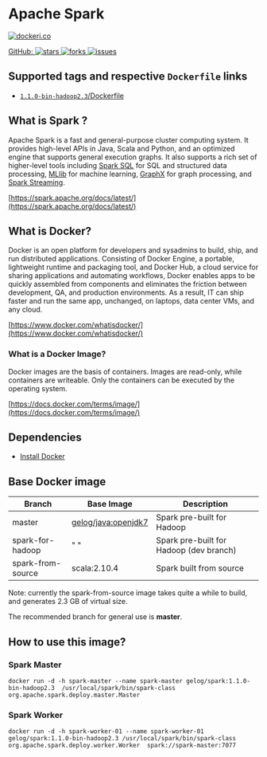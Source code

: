 # Apache Spark

[![dockeri.co](http://dockeri.co/image/gelog/spark)](https://registry.hub.docker.com/gelog/spark/)

[GitHub: ![stars](https://img.shields.io/github/stars/apache/spark.svg) ![forks](https://img.shields.io/github/forks/apache/spark.svg) ![issues](https://img.shields.io/github/issues/apache/spark.svg) ](https://github.com/apache/spark)

## Supported tags and respective `Dockerfile` links
- [`1.1.0-bin-hadoop2.3`/Dockerfile](https://github.com/GELOG/docker-ubuntu-spark/tree/1.1.0-bin-hadoop2.3/Dockerfile)

## What is Spark ?
Apache Spark is a fast and general-purpose cluster computing system. It provides high-level APIs in Java, Scala and Python, and an optimized engine that supports general execution graphs. It also supports a rich set of higher-level tools including [Spark SQL](https://spark.apache.org/docs/latest/sql-programming-guide.html) for SQL and structured data processing, [MLlib](https://spark.apache.org/docs/latest/mllib-guide.html) for machine learning, [GraphX](https://spark.apache.org/docs/latest/graphx-programming-guide.html) for graph processing, and [Spark Streaming](https://spark.apache.org/docs/latest/streaming-programming-guide.html).

[https://spark.apache.org/docs/latest/](https://spark.apache.org/docs/latest/)

## What is Docker?
Docker is an open platform for developers and sysadmins to build, ship, and run distributed applications. Consisting of Docker Engine, a portable, lightweight runtime and packaging tool, and Docker Hub, a cloud service for sharing applications and automating workflows, Docker enables apps to be quickly assembled from components and eliminates the friction between development, QA, and production environments. As a result, IT can ship faster and run the same app, unchanged, on laptops, data center VMs, and any cloud.

[https://www.docker.com/whatisdocker/](https://www.docker.com/whatisdocker/)

### What is a Docker Image?
Docker images are the basis of containers. Images are read-only, while containers are writeable. Only the containers can be executed by the operating system.

[https://docs.docker.com/terms/image/](https://docs.docker.com/terms/image/)

## Dependencies
* [Install Docker](https://docs.docker.com/installation/)

## Base Docker image

| Branch               | Base Image      | Description               |
| -------------------- | --------------- | ------------------------- |
| master               | [gelog/java:openjdk7](https://registry.hub.docker.com/u/gelog/java/) | Spark pre-built for Hadoop |
| spark-for-hadoop     | "             " | Spark pre-built for Hadoop (dev branch) |
| spark-from-source    | scala:2.10.4    | Spark built from source |

Note: currently the spark-from-source image takes quite a while to build, and generates 2.3 GB of virtual size.

The recommended branch for general use is **master**.

## How to use this image?

### Spark Master
    docker run -d -h spark-master --name spark-master gelog/spark:1.1.0-bin-hadoop2.3  /usr/local/spark/bin/spark-class org.apache.spark.deploy.master.Master
### Spark Worker
    docker run -d -h spark-worker-01 --name spark-worker-01 gelog/spark:1.1.0-bin-hadoop2.3 /usr/local/spark/bin/spark-class org.apache.spark.deploy.worker.Worker  spark://spark-master:7077

